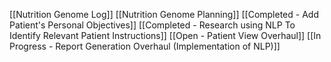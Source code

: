 [[Nutrition Genome Log]]
[[Nutrition Genome Planning]]
[[Completed - Add Patient's Personal Objectives]]
[[Completed - Research using NLP To Identify Relevant Patient Instructions]]
[[Open - Patient View Overhaul]]
[[In Progress - Report Generation Overhaul (Implementation of NLP)]]